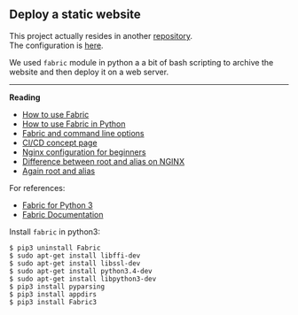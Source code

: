 ## Deploy a static website
This project actually resides in another [repository](../../AirBnB_v2).  
The configuration is [here](https://s3.amazonaws.com/intranet-projects-files/holbertonschool-higher-level_programming+/288/aribnb_diagram_0.jpg?cache=off).  

We used `fabric` module in python a a bit of bash scripting to archive the website and then deploy it on a web server.

_________________
**Reading**
<ul>
<li><a href="https://www.digitalocean.com/community/tutorials/how-to-use-fabric-to-automate-administration-tasks-and-deployments">How to use Fabric</a></li>
<li><a href="http://www.pythonforbeginners.com/systems-programming/how-to-use-fabric-in-python">How to use Fabric in Python</a></li>
<li><a href="http://docs.fabfile.org/en/1.13/usage/fab.html#command-line-options">Fabric and command line options</a></li>
<li><a href="https://intranet.hbtn.io/concepts/43">CI/CD concept page</a></li>
<li><a href="http://nginx.org/en/docs/beginners_guide.html">Nginx configuration for beginners</a></li>
<li><a href="https://blog.heitorsilva.com/en/nginx/diferenca-entre-root-e-alias-do-nginx/">Difference between root and alias on NGINX</a></li>
<li><a href="http://stackoverflow.com/questions/10631933/nginx-static-file-serving-confusion-with-root-alias">Again root and alias</a></li>
</ul>

<p>For  references:</p>

<ul>
<li><a href="https://github.com/mathiasertl/fabric">Fabric for Python 3</a></li>
<li><a href="http://www.fabfile.org">Fabric Documentation</a></li>
</ul>

Install `fabric` in python3:    
```
$ pip3 uninstall Fabric
$ sudo apt-get install libffi-dev
$ sudo apt-get install libssl-dev
$ sudo apt-get install python3.4-dev
$ sudo apt-get install libpython3-dev
$ pip3 install pyparsing
$ pip3 install appdirs
$ pip3 install Fabric3
```
